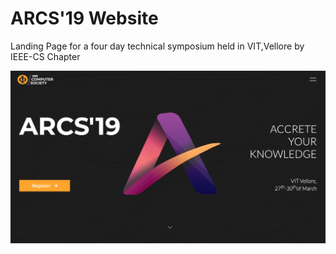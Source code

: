 # ARCS'19 Website

Landing Page for a four day technical symposium held in VIT,Vellore by IEEE-CS Chapter

![Sample UI](sample.png)
